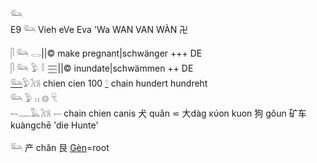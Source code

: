 𓃛  
E9 𓃛 Vieh eVe Eva 'Wa WAN VAN WÀN 卍  

𓋴 𓃛 𓂋||© make pregnant|schwänger +++ DE  
𓋴 𓃛 𓅱 𓎛 𓈗||© inundate|schwämmen ++ DE  
[𓃛](𓃛)𓅱𓃡 chien cien 100 [𓍢](𓍢) chain hundert hundreht  
𓃛 𓅱 𓏮 𓊗 𓄛  
𓍿𓊃𓅓𓃡 𓍿 chain chien canis 犬 quǎn ⋍ 大dàg κύon kuon 狗 gǒun 矿车 kuàngchē 'die Hunte'  

𓃛  产 chǎn 艮 [Gèn](Genesis)=root  